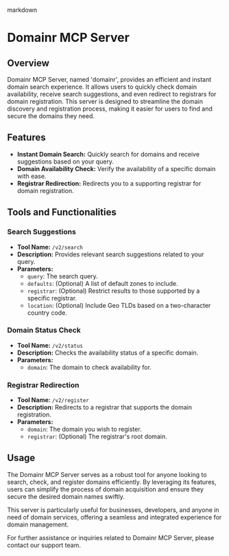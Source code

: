 markdown
# Domainr MCP Server

## Overview

Domainr MCP Server, named 'domainr', provides an efficient and instant domain search experience. It allows users to quickly check domain availability, receive search suggestions, and even redirect to registrars for domain registration. This server is designed to streamline the domain discovery and registration process, making it easier for users to find and secure the domains they need.

## Features

- **Instant Domain Search:** Quickly search for domains and receive suggestions based on your query.
- **Domain Availability Check:** Verify the availability of a specific domain with ease.
- **Registrar Redirection:** Redirects you to a supporting registrar for domain registration.

## Tools and Functionalities

### Search Suggestions
- **Tool Name:** `/v2/search`
- **Description:** Provides relevant search suggestions related to your query.
- **Parameters:**
  - `query`: The search query.
  - `defaults`: (Optional) A list of default zones to include.
  - `registrar`: (Optional) Restrict results to those supported by a specific registrar.
  - `location`: (Optional) Include Geo TLDs based on a two-character country code.

### Domain Status Check
- **Tool Name:** `/v2/status`
- **Description:** Checks the availability status of a specific domain.
- **Parameters:**
  - `domain`: The domain to check availability for.

### Registrar Redirection
- **Tool Name:** `/v2/register`
- **Description:** Redirects to a registrar that supports the domain registration.
- **Parameters:**
  - `domain`: The domain you wish to register.
  - `registrar`: (Optional) The registrar's root domain.

## Usage

The Domainr MCP Server serves as a robust tool for anyone looking to search, check, and register domains efficiently. By leveraging its features, users can simplify the process of domain acquisition and ensure they secure the desired domain names swiftly.

This server is particularly useful for businesses, developers, and anyone in need of domain services, offering a seamless and integrated experience for domain management.

For further assistance or inquiries related to Domainr MCP Server, please contact our support team.